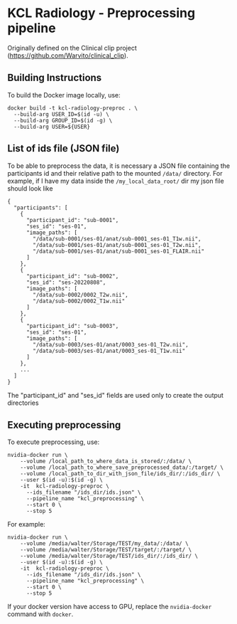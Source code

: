 # KCL Radiology - Preprocessing pipeline 

Originally defined on the Clinical clip project (https://github.com/Warvito/clinical_clip).


## Building Instructions
To build the Docker image locally, use:
```shell script
docker build -t kcl-radiology-preproc . \
  --build-arg USER_ID=$(id -u) \
  --build-arg GROUP_ID=$(id -g) \
  --build-arg USER=${USER}
```

## List of ids file (JSON file)
To be able to preprocess the data, it is necessary a JSON file containing the participants id and their 
relative path to the mounted ```/data/``` directory. For example, if I have my data inside the ```/my_local_data_root/``` dir
my json file should look like

```
{
  "participants": [
    {
      "participant_id": "sub-0001",
      "ses_id": "ses-01",
      "image_paths": [
        "/data/sub-0001/ses-01/anat/sub-0001_ses-01_T1w.nii",
        "/data/sub-0001/ses-01/anat/sub-0001_ses-01_T2w.nii",
        "/data/sub-0001/ses-01/anat/sub-0001_ses-01_FLAIR.nii"
      ]
    },
    {
      "participant_id": "sub-0002",
      "ses_id": "ses-20220808",
      "image_paths": [
        "/data/sub-0002/0002_T2w.nii",
        "/data/sub-0002/0002_T1w.nii"
      ]
    },
    {
      "participant_id": "sub-0003",
      "ses_id": "ses-01",
      "image_paths": [
        "/data/sub-0003/ses-01/anat/0003_ses-01_T2w.nii",
        "/data/sub-0003/ses-01/anat/0003_ses-01_T1w.nii"
      ]
    },
    ...
  ]
}
```
The "participant_id" and "ses_id" fields are used only to create the output directories

## Executing preprocessing
To execute preprocessing, use:
```shell script
nvidia-docker run \
    --volume /local_path_to_where_data_is_stored/:/data/ \
    --volume /local_path_to_where_save_preprocessed_data/:/target/ \
    --volume /local_path_to_dir_with_json_file/ids_dir/:/ids_dir/ \
    --user $(id -u):$(id -g) \
    -it  kcl-radiology-preproc \
      --ids_filename "/ids_dir/ids.json" \
      --pipeline_name "kcl_preprocessing" \
      --start 0 \
      --stop 5 
```

For example:
```shell script
nvidia-docker run \
    --volume /media/walter/Storage/TEST/my_data/:/data/ \
    --volume /media/walter/Storage/TEST/target/:/target/ \
    --volume /media/walter/Storage/TEST/ids_dir/:/ids_dir/ \
    --user $(id -u):$(id -g) \
    -it  kcl-radiology-preproc \
      --ids_filename "/ids_dir/ids.json" \
      --pipeline_name "kcl_preprocessing" \
      --start 0 \
      --stop 5 
```

If your docker version have access to GPU, replace the ```nvidia-docker``` command with ```docker```.